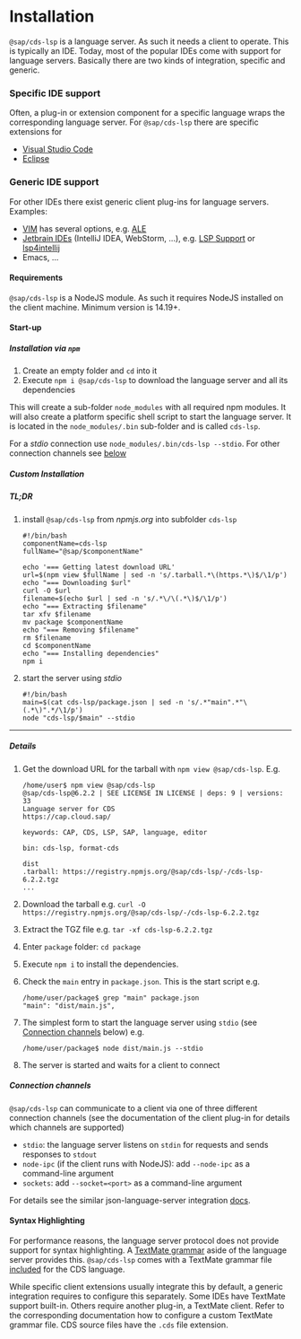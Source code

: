 # Installation

`@sap/cds-lsp` is a language server. As such it needs a client to operate. This is typically an IDE. 
Today, most of the popular IDEs come with support for language servers. Basically there are two kinds of integration, specific and generic.

### Specific IDE support
Often, a plug-in or extension component for a specific language wraps the corresponding language server. For `@sap/cds-lsp` there are specific extensions for
- [Visual Studio Code](https://cap.cloud.sap/docs/get-started/tools#vscode)
- [Eclipse](https://cap.cloud.sap/docs/get-started/tools#eclipse)
### Generic IDE support
For other IDEs there exist generic client plug-ins for language servers. Examples:
  - [VIM](https://www.vim.org/) has several options, e.g. [ALE](https://github.com/dense-analysis/ale)
  - [Jetbrain IDEs](https://www.jetbrains.com/products.html#type=ide) (IntelliJ IDEA, WebStorm, ...), e.g. [LSP Support](https://plugins.jetbrains.com/plugin/10209-lsp-support) or [lsp4intellij](https://github.com/ballerina-platform/lsp4intellij) 
  - Emacs, ...

#### Requirements
`@sap/cds-lsp` is a NodeJS module. As such it requires NodeJS installed on the client machine. Minimum version is 14.19+.

#### Start-up

##### Installation via `npm`

1) Create an empty folder and `cd` into it
2) Execute `npm i @sap/cds-lsp` to download the language server and all its dependencies

This will create a sub-folder `node_modules` with all required npm modules.
It will also create a platform specific shell script to start the language server.
It is located in the `node_modules/.bin` sub-folder and is called `cds-lsp`. 

For a _stdio_ connection use `node_modules/.bin/cds-lsp --stdio`.
For other connection channels see [below](#connection-channels) 

##### Custom Installation

##### TL;DR 
1. install `@sap/cds-lsp` from _npmjs.org_ into subfolder `cds-lsp`

   ```
   #!/bin/bash
   componentName=cds-lsp
   fullName="@sap/$componentName"
   
   echo '=== Getting latest download URL'
   url=$(npm view $fullName | sed -n 's/.tarball.*\(https.*\)$/\1/p')
   echo "=== Downloading $url"
   curl -O $url
   filename=$(echo $url | sed -n 's/.*\/\(.*\)$/\1/p')
   echo "=== Extracting $filename"
   tar xfv $filename
   mv package $componentName
   echo "=== Removing $filename"
   rm $filename
   cd $componentName
   echo "=== Installing dependencies"
   npm i
   ```

2. start the server using _stdio_
   ```
   #!/bin/bash
   main=$(cat cds-lsp/package.json | sed -n 's/.*"main".*"\(.*\)".*/\1/p')
   node "cds-lsp/$main" --stdio 
   ```


----
##### Details

1) Get the download URL for the tarball with `npm view @sap/cds-lsp`. E.g.

   ```
   /home/user$ npm view @sap/cds-lsp
   @sap/cds-lsp@6.2.2 | SEE LICENSE IN LICENSE | deps: 9 | versions: 33
   Language server for CDS
   https://cap.cloud.sap/

   keywords: CAP, CDS, LSP, SAP, language, editor

   bin: cds-lsp, format-cds

   dist
   .tarball: https://registry.npmjs.org/@sap/cds-lsp/-/cds-lsp-6.2.2.tgz
   ...
   ```

2) Download the tarball e.g. `curl -O https://registry.npmjs.org/@sap/cds-lsp/-/cds-lsp-6.2.2.tgz`
3) Extract the TGZ file e.g. `tar -xf cds-lsp-6.2.2.tgz`
4) Enter `package` folder: `cd package`
5) Execute `npm i` to install the dependencies.
6) Check the `main` entry in `package.json`. This is the start script e.g.
   
   ```
   /home/user/package$ grep "main" package.json
   "main": "dist/main.js",
   ```
   
7) The simplest form to start the language server using `stdio` (see [Connection channels](#connection-channels) below) e.g.

   ```
   /home/user/package$ node dist/main.js --stdio
   ```
   
8) The server is started and waits for a client to connect

##### Connection channels

`@sap/cds-lsp` can communicate to a client via one of three different connection channels (see the documentation of the client plug-in for details which channels are supported)
- `stdio`: the language server listens on `stdin` for requests and sends responses to `stdout`
- `node-ipc` (if the client runs with NodeJS): add `--node-ipc` as a command-line argument
- `sockets`: add `--socket=<port>` as a command-line argument

For details see the similar json-language-server integration [docs](https://github.com/vscode-langservers/vscode-json-languageserver#integrate).

#### Syntax Highlighting
For performance reasons, the language server protocol does not provide support for syntax highlighting.
A [TextMate grammar](https://macromates.com/manual/en/language_grammars) aside of the language server provides this.
`@sap/cds-lsp` comes with a TextMate grammar file [included](../syntaxes/cds.tmLanguage.json) for the CDS language. 

While specific client extensions usually integrate this by default, a generic integration requires to configure this separately.
Some IDEs have TextMate support built-in. Others require another plug-in, a TextMate client. 
Refer to the corresponding documentation how to configure a custom TextMate grammar file. CDS source files have the `.cds` file extension. 
